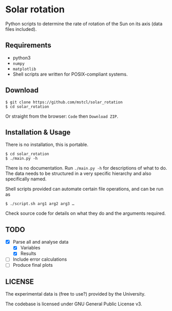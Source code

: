 # Solar rotation

Python scripts to determine the rate of rotation of the Sun on its axis (data files included).

## Requirements

* python3
* `numpy`
* `matplotlib`
* Shell scripts are written for POSIX-compliant systems.


## Download

```
$ git clone https://github.com/mstcl/solar_rotation
$ cd solar_rotation
```

Or straight from the browser: `Code` then `Download ZIP`.

## Installation & Usage

There is no installation, this is portable.

```
$ cd solar_rotation
$ ./main.py -h
```

There is no documentation. Run `./main.py -h` for descriptions of what to do.
The data needs to be structured in a very specific hierarchy and also
specifically named.

Shell scripts provided can automate certain file operations, and can be run as

```
$ ./script.sh arg1 arg2 arg3 …
```
Check source code for details on what they do and the arguments required.

## TODO

* [x] Parse all and analyse data
  * [x] Variables
  * [x] Results
* [ ] Include error calculations
* [ ] Produce final plots

## LICENSE

The experimental data is (free to use?) provided by the University.

The codebase is licensed under GNU General Public License v3.
